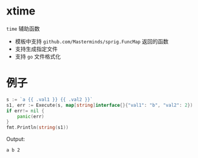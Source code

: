 # xtime

`time` 辅助函数

- 模板中支持 `github.com/Masterminds/sprig.FuncMap` 返回的函数
- 支持生成指定文件
- 支持 `go` 文件格式化

# 例子
```go
s := `a {{ .val1 }} {{ .val2 }}`
s1, err := Execute(s, map[string]interface{}{"val1": "b", "val2": 2})
if err!= nil {
    panic(err)
}
fmt.Println(string(s1))
```
Output:
```text
a b 2
```